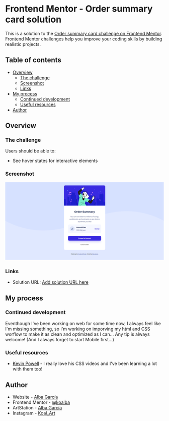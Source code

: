 # Frontend Mentor - Order summary card solution

This is a solution to the [Order summary card challenge on Frontend Mentor](https://www.frontendmentor.io/challenges/order-summary-component-QlPmajDUj). Frontend Mentor challenges help you improve your coding skills by building realistic projects. 

## Table of contents

- [Overview](#overview)
  - [The challenge](#the-challenge)
  - [Screenshot](#screenshot)
  - [Links](#links)
- [My process](#my-process)
  - [Continued development](#continued-development)
  - [Useful resources](#useful-resources)
- [Author](#author)

## Overview

### The challenge

Users should be able to:

- See hover states for interactive elements

### Screenshot

![](final/Final.png)

### Links

- Solution URL: [Add solution URL here](https://your-solution-url.com)

## My process

### Continued development

Eventhough I've been working on web for some time now, I always feel like I'm missing something, so I'm working on imporving my html and CSS worflow to make it as clean and optimized as I can... Any tip is always welcome!
(And I always forget to start Mobile first...)

### Useful resources

- [Kevin Powell](https://www.youtube.com/kepowob) - I really love his CSS videos and I've been learning a lot with them too!

## Author

- Website - [Alba García](https://koalba.netlify.app/)
- Frontend Mentor - [@koalba](https://www.frontendmentor.io/profile/koalba)
- ArtStation - [Alba García](https://www.artstation.com/koal_art)
- Instagram - [Koal_Art](https://www.instagram.com/koal_art/)

